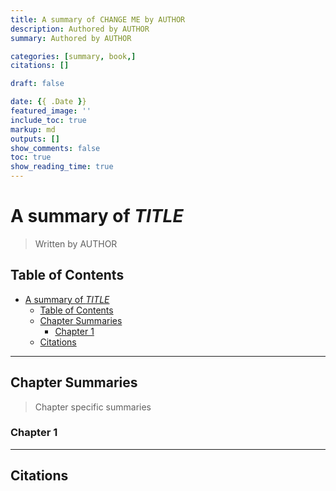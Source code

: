 ```yaml
---
title: A summary of CHANGE ME by AUTHOR
description: Authored by AUTHOR
summary: Authored by AUTHOR

categories: [summary, book,]
citations: []

draft: false

date: {{ .Date }}
featured_image: ''
include_toc: true
markup: md
outputs: []
show_comments: false
toc: true
show_reading_time: true
---
```


# A summary of *TITLE*

> Written by AUTHOR

## Table of Contents

- [A summary of *TITLE*](#a-summary-of-title)
  - [Table of Contents](#table-of-contents)
  - [Chapter Summaries](#chapter-summaries)
    - [Chapter 1](#chapter-1)
  - [Citations](#citations)

---

## Chapter Summaries

> Chapter specific summaries

### Chapter 1

---

## Citations
